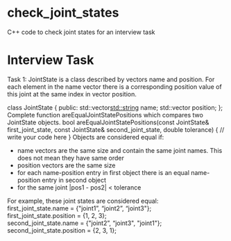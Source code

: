 # check_joint_states
C++ code to check joint states for an interview task

# Interview Task

Task 1:
JointState is a class described by vectors name and position. For each element in the
name vector there is a corresponding position value of this joint at the same index in vector
position.  

class JointState {
public:
std::vector<std::string> name;
std::vector<double> position;
};
Complete function areEqualJointStatePositions which compares two JointState objects.
bool areEqualJointStatePositions(const JointState& first_joint_state, const JointState&
second_joint_state, double tolerance)
{
// write your code here
}
Objects are considered equal if:  
- name vectors are the same size and contain the same joint names. This does not
mean they have same order  
- position vectors are the same size  
- for each name-position entry in first object there is an equal name-position entry in
second object  
- for the same joint |pos1 - pos2| < tolerance  
                                              
For example, these joint states are considered equal:  
first_joint_state.name = {"joint1”, “joint2”, “joint3"};  
first_joint_state.position = {1, 2, 3};  
second_joint_state.name = {"joint2”, “joint3", "joint1"};  
second_joint_state.position = {2, 3, 1};  
